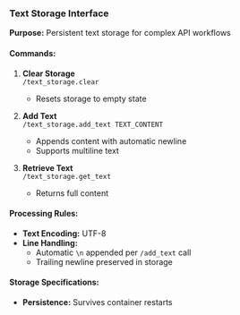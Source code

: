 ### Text Storage Interface
**Purpose:** Persistent text storage for complex API workflows  

#### Commands:
1. **Clear Storage**  
   `/text_storage.clear`  
   - Resets storage to empty state

2. **Add Text**  
   `/text_storage.add_text TEXT_CONTENT`  
   - Appends content with automatic newline
   - Supports multiline text

3. **Retrieve Text**  
   `/text_storage.get_text`  
   - Returns full content

#### Processing Rules:
- **Text Encoding:** UTF-8
- **Line Handling:**  
  - Automatic `\n` appended per `/add_text` call
  - Trailing newline preserved in storage


#### Storage Specifications:
- **Persistence:** Survives container restarts
